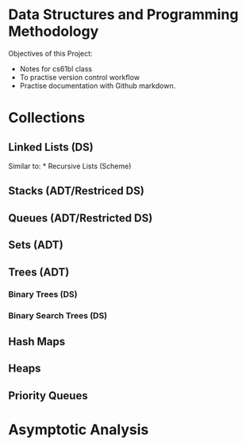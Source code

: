 Data Structures and Programming Methodology
======
Objectives of this Project:
* Notes for cs61bl class
* To practise version control workflow
* Practise documentation with Github markdown.

# Collections
## Linked Lists (DS)
Similar to:
    * Recursive Lists (Scheme)

## Stacks (ADT/Restriced DS)

## Queues (ADT/Restricted DS)

## Sets (ADT)

## Trees (ADT)
### Binary Trees (DS)
### Binary Search Trees (DS)

## Hash Maps

## Heaps

## Priority Queues

# Asymptotic Analysis
